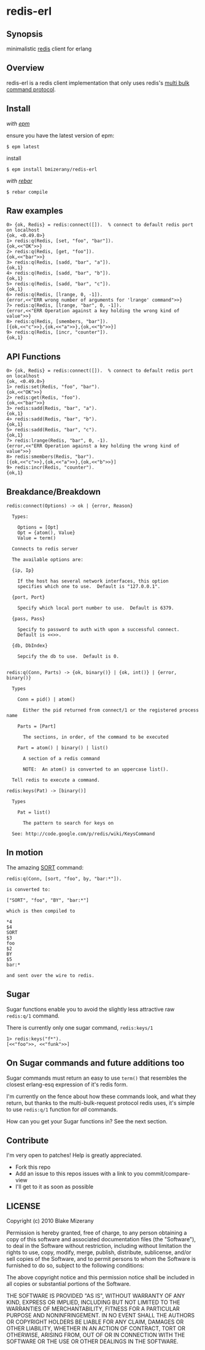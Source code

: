 # redis-erl

## Synopsis

  minimalistic [redis](http://code.google.com/p/redis/) client for erlang

## Overview

  redis-erl is a redis client implementation that only
  uses redis's [multi bulk command protocol](http://code.google.com/p/redis/wiki/ProtocolSpecification).

## Install

*with [epm](http://github.com/JacobVorreuter/epm)*

  ensure you have the latest version of epm:

    $ epm latest

  install

    $ epm install bmizerany/redis-erl

*with [rebar](http://bitbucket.org/basho/rebar)*

    $ rebar compile

## Raw examples

    0> {ok, Redis} = redis:connect([]).  % connect to default redis port on localhost
    {ok, <0.49.0>}
    1> redis:q(Redis, [set, "foo", "bar"]).
    {ok,<<"OK">>}
    2> redis:q(Redis, [get, "foo"]).
    {ok,<<"bar">>}
    3> redis:q(Redis, [sadd, "bar", "a"]).
    {ok,1}
    4> redis:q(Redis, [sadd, "bar", "b"]).
    {ok,1}
    5> redis:q(Redis, [sadd, "bar", "c"]).
    {ok,1}
    6> redis:q(Redis, [lrange, 0, -1]).
    {error,<<"ERR wrong number of arguments for 'lrange' command">>}
    7> redis:q(Redis, [lrange, "bar", 0, -1]).
    {error,<<"ERR Operation against a key holding the wrong kind of value">>}
    8> redis:q(Redis, [smembers, "bar"]).
    [{ok,<<"c">>},{ok,<<"a">>},{ok,<<"b">>}]
    9> redis:q(Redis, [incr, "counter"]).
    {ok,1}

## API Functions

  	0> {ok, Redis} = redis:connect([]).  % connect to default redis port on localhost
    {ok, <0.49.0>}
    1> redis:set(Redis, "foo", "bar").
    {ok,<<"OK">>}
    2> redis:get(Redis, "foo").
    {ok,<<"bar">>}
    3> redis:sadd(Redis, "bar", "a").
    {ok,1}
    4> redis:sadd(Redis, "bar", "b").
    {ok,1}
    5> redis:sadd(Redis, "bar", "c").
    {ok,1}
    7> redis:lrange(Redis, "bar", 0, -1).
    {error,<<"ERR Operation against a key holding the wrong kind of value">>}
    8> redis:smembers(Redis, "bar").
    [{ok,<<"c">>},{ok,<<"a">>},{ok,<<"b">>}]
    9> redis:incr(Redis, "counter").
    {ok,1}

## Breakdance/Breakdown

    redis:connect(Options) -> ok | {error, Reason}

      Types:

        Options = [Opt]
        Opt = {atom(), Value}
        Value = term()

      Connects to redis server

      The available options are:

      {ip, Ip}

        If the host has several network interfaces, this option
        specifies which one to use.  Default is "127.0.0.1".

      {port, Port}

        Specify which local port number to use.  Default is 6379.

      {pass, Pass}

        Specify to password to auth with upon a successful connect.
        Default is <<>>.

      {db, DbIndex}

        Sepcify the db to use.  Default is 0.


    redis:q(Conn, Parts) -> {ok, binary()} | {ok, int()} | {error, binary()}

      Types

        Conn = pid() | atom()
        
          Either the pid returned from connect/1 or the registered process name
                
        Parts = [Part]

          The sections, in order, of the command to be executed

        Part = atom() | binary() | list()

          A section of a redis command

          NOTE:  An atom() is converted to an uppercase list().

      Tell redis to execute a command.

    redis:keys(Pat) -> [binary()]

      Types

        Pat = list()

          The pattern to search for keys on

      See: http://code.google.com/p/redis/wiki/KeysCommand

## In motion

The amazing [SORT](http://code.google.com/p/redis/wiki/SortCommand) command:

    redis:q(Conn, [sort, "foo", by, "bar:*"]).

    is converted to:

    ["SORT", "foo", "BY", "bar:*"]

    which is then compiled to

    *4
    $4
    SORT
    $3
    foo
    $2
    BY
    $5
    bar:*

    and sent over the wire to redis.

## Sugar

Sugar functions enable you to avoid the slightly less attractive
raw `redis:q/1` command.

There is currently only one sugar command, `redis:keys/1`

    1> redis:keys("f*").
    [<<"foo">>, <<"funk">>]

## On Sugar commands and future additions too

Sugar commands must return an easy to use `term()` that resembles
the closest erlang-esq expression of it's redis form.

I'm currently on the fence about how these commands look,
and what they return, but thanks to the multi-bulk-request
protocol redis uses, it's simple to use `redis:q/1` function
for *all* commands.

How can you get your Sugar functions in?  See the next section.

## Contribute

I'm very open to patches!  Help is greatly appreciated.

- Fork this repo
- Add an issue to this repos issues with a link to you commit/compare-view
- I'll get to it as soon as possible

## LICENSE
Copyright (c) 2010 Blake Mizerany

Permission is hereby granted, free of charge, to any person
obtaining a copy of this software and associated documentation
files (the "Software"), to deal in the Software without
restriction, including without limitation the rights to use,
copy, modify, merge, publish, distribute, sublicense, and/or sell
copies of the Software, and to permit persons to whom the
Software is furnished to do so, subject to the following
conditions:

The above copyright notice and this permission notice shall be
included in all copies or substantial portions of the Software.

THE SOFTWARE IS PROVIDED "AS IS", WITHOUT WARRANTY OF ANY KIND,
EXPRESS OR IMPLIED, INCLUDING BUT NOT LIMITED TO THE WARRANTIES
OF MERCHANTABILITY, FITNESS FOR A PARTICULAR PURPOSE AND
NONINFRINGEMENT. IN NO EVENT SHALL THE AUTHORS OR COPYRIGHT
HOLDERS BE LIABLE FOR ANY CLAIM, DAMAGES OR OTHER LIABILITY,
WHETHER IN AN ACTION OF CONTRACT, TORT OR OTHERWISE, ARISING
FROM, OUT OF OR IN CONNECTION WITH THE SOFTWARE OR THE USE OR
OTHER DEALINGS IN THE SOFTWARE.
